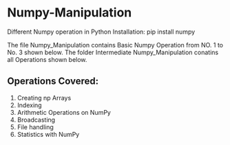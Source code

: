# Numpy-Manipulation
Different Numpy operation in Python
Installation: pip install numpy

The file Numpy_Manipulation contains Basic Numpy Operation from NO. 1 to No. 3 shown below.
The folder Intermediate Numpy_Manipulation conatins all Operations shown below.

## Operations Covered:
1. Creating np Arrays
2. Indexing
3. Arithmetic Operations on NumPy
4. Broadcasting
5. File handling
6. Statistics with NumPy

